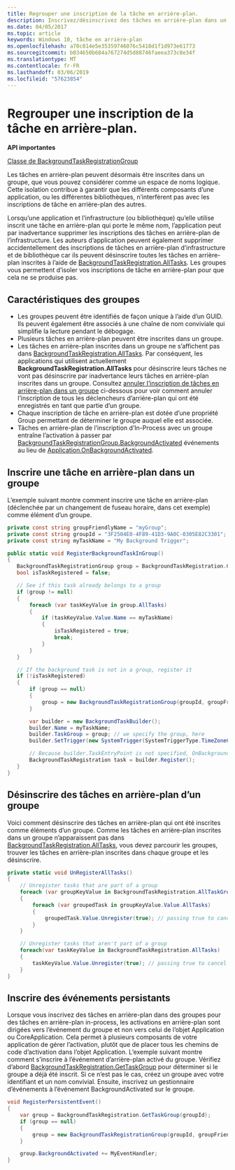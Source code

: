 ```yaml
---
title: Regrouper une inscription de la tâche en arrière-plan.
description: Inscrivez/désinscrivez des tâches en arrière-plan dans un groupe, afin d’isoler ces inscriptions.
ms.date: 04/05/2017
ms.topic: article
keywords: Windows 10, tâche en arrière-plan
ms.openlocfilehash: a70c814e5e35359746076c5418d1f1d973e61773
ms.sourcegitcommit: b034650b684a767274d5d88746faeea373c8e34f
ms.translationtype: MT
ms.contentlocale: fr-FR
ms.lasthandoff: 03/06/2019
ms.locfileid: "57623854"
---
```

# <a name="group-background-task-registration"></a>Regrouper une inscription de la tâche en arrière-plan.

**API importantes**

[Classe de BackgroundTaskRegistrationGroup](https://docs.microsoft.com/uwp/api/windows.applicationmodel.background.backgroundtaskregistrationgroup)

Les tâches en arrière-plan peuvent désormais être inscrites dans un groupe, que vous pouvez considérer comme un espace de noms logique. Cette isolation contribue à garantir que les différents composants d’une application, ou les différentes bibliothèques, n’interfèrent pas avec les inscriptions de tâche en arrière-plan des autres.

Lorsqu’une application et l’infrastructure (ou bibliothèque) qu’elle utilise inscrit une tâche en arrière-plan qui porte le même nom, l’application peut par inadvertance supprimer les inscriptions des tâches en arrière-plan de l’infrastructure. Les auteurs d’application peuvent également supprimer accidentellement des inscriptions de tâches en arrière-plan d’infrastructure et de bibliothèque car ils peuvent désinscrire toutes les tâches en arrière-plan inscrites à l’aide de [BackgroundTaskRegistration.AllTasks](https://docs.microsoft.com/uwp/api/windows.applicationmodel.background.backgroundtaskregistration.AllTasks).  Les groupes vous permettent d’isoler vos inscriptions de tâche en arrière-plan pour que cela ne se produise pas.

## <a name="features-of-groups"></a>Caractéristiques des groupes

* Les groupes peuvent être identifiés de façon unique à l’aide d’un GUID. Ils peuvent également être associés à une chaîne de nom conviviale qui simplifie la lecture pendant le débogage.
* Plusieurs tâches en arrière-plan peuvent être inscrites dans un groupe.
* Les tâches en arrière-plan inscrites dans un groupe ne s’affichent pas dans [BackgroundTaskRegistration.AllTasks](https://docs.microsoft.com/uwp/api/windows.applicationmodel.background.backgroundtaskregistration.AllTasks). Par conséquent, les applications qui utilisent actuellement **BackgroundTaskRegistration.AllTasks** pour désinscrire leurs tâches ne vont pas désinscrire par inadvertance leurs tâches en arrière-plan inscrites dans un groupe. Consultez [annuler l’inscription de tâches en arrière-plan dans un groupe](#unregister-background-tasks-in-a-group) ci-dessous pour voir comment annuler l’inscription de tous les déclencheurs d’arrière-plan qui ont été enregistrés en tant que partie d’un groupe.
* Chaque inscription de tâche en arrière-plan est dotée d’une propriété Group permettant de déterminer le groupe auquel elle est associée.
* Tâches en arrière-plan de l’inscription d’In-Process avec un groupe entraîne l’activation à passer par [BackgroundTaskRegistrationGroup.BackgroundActivated](https://docs.microsoft.com/uwp/api/windows.applicationmodel.background.backgroundtaskregistrationgroup.BackgroundActivated) événements au lieu de [Application.OnBackgroundActivated](https://docs.microsoft.com/uwp/api/windows.ui.xaml.application.onbackgroundactivated#Windows_UI_Xaml_Application_OnBackgroundActivated_Windows_ApplicationModel_Activation_BackgroundActivatedEventArgs_).

## <a name="register-a-background-task-in-a-group"></a>Inscrire une tâche en arrière-plan dans un groupe

L’exemple suivant montre comment inscrire une tâche en arrière-plan (déclenchée par un changement de fuseau horaire, dans cet exemple) comme élément d’un groupe.

```csharp
private const string groupFriendlyName = "myGroup";
private const string groupId = "3F2504E0-4F89-41D3-9A0C-0305E82C3301";
private const string myTaskName = "My Background Trigger";

public static void RegisterBackgroundTaskInGroup()
{
   BackgroundTaskRegistrationGroup group = BackgroundTaskRegistration.GetTaskGroup(groupId);
   bool isTaskRegistered = false;

   // See if this task already belongs to a group
   if (group != null)
   {
       foreach (var taskKeyValue in group.AllTasks)
       {
           if (taskKeyValue.Value.Name == myTaskName)
           {
               isTaskRegistered = true;
               break;
           }
       }
   }

   // If the background task is not in a group, register it
   if (!isTaskRegistered)
   {
       if (group == null)
       {
           group = new BackgroundTaskRegistrationGroup(groupId, groupFriendlyName);
       }

       var builder = new BackgroundTaskBuilder();
       builder.Name = myTaskName;
       builder.TaskGroup = group; // we specify the group, here
       builder.SetTrigger(new SystemTrigger(SystemTriggerType.TimeZoneChange, false));

       // Because builder.TaskEntryPoint is not specified, OnBackgroundActivated() will be raised when the background task is triggered
       BackgroundTaskRegistration task = builder.Register();
   }
}
```

## <a name="unregister-background-tasks-in-a-group"></a>Désinscrire des tâches en arrière-plan d’un groupe

Voici comment désinscrire des tâches en arrière-plan qui ont été inscrites comme éléments d’un groupe.
Comme les tâches en arrière-plan inscrites dans un groupe n’apparaissent pas dans [BackgroundTaskRegistration.AllTasks](https://docs.microsoft.com/uwp/api/windows.applicationmodel.background.backgroundtaskregistration.AllTasks), vous devez parcourir les groupes, trouver les tâches en arrière-plan inscrites dans chaque groupe et les désinscrire.

```csharp
private static void UnRegisterAllTasks()
{
    // Unregister tasks that are part of a group
    foreach (var groupKeyValue in BackgroundTaskRegistration.AllTaskGroups)
    {
        foreach (var groupedTask in groupKeyValue.Value.AllTasks)
        {
            groupedTask.Value.Unregister(true); // passing true to cancel currently running instances of this background task
        }
    }

    // Unregister tasks that aren't part of a group
    foreach(var taskKeyValue in BackgroundTaskRegistration.AllTasks)
    {
        taskKeyValue.Value.Unregister(true); // passing true to cancel currently running instances of this background task
    }
}
```

## <a name="register-persistent-events"></a>Inscrire des événements persistants

Lorsque vous inscrivez des tâches en arrière-plan dans des groupes pour des tâches en arrière-plan in-process, les activations en arrière-plan sont dirigées vers l’événement du groupe et non vers celui de l’objet Application ou CoreApplication. Cela permet à plusieurs composants de votre application de gérer l’activation, plutôt que de placer tous les chemins de code d’activation dans l’objet Application. L’exemple suivant montre comment s’inscrire à l’événement d’arrière-plan activé du groupe. Vérifiez d’abord [BackgroundTaskRegistration.GetTaskGroup](https://docs.microsoft.com/uwp/api/windows.applicationmodel.background.backgroundtaskregistration.gettaskgroup) pour déterminer si le groupe a déjà été inscrit. Si ce n’est pas le cas, créez un groupe avec votre identifiant et un nom convivial. Ensuite, inscrivez un gestionnaire d’événements à l’événement BackgroundActivated sur le groupe.

```csharp
void RegisterPersistentEvent()
{
    var group = BackgroundTaskRegistration.GetTaskGroup(groupId);
    if (group == null)
    {
        group = new BackgroundTaskRegistrationGroup(groupId, groupFriendlyName);
    }

    group.BackgroundActivated += MyEventHandler;
}
```
